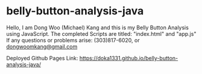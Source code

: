 # belly-button-analysis-java
Hello, I am Dong Woo (Michael) Kang and this is my Belly Button Analysis using JavaScript. The completed Scripts are titled: "index.html" and "app.js" 
If any questions or problems arise: (303)817-6020, or dongwoomkang@gmail.com

Deployed Github Pages Link: https://doka1331.github.io/belly-button-analysis-java/
